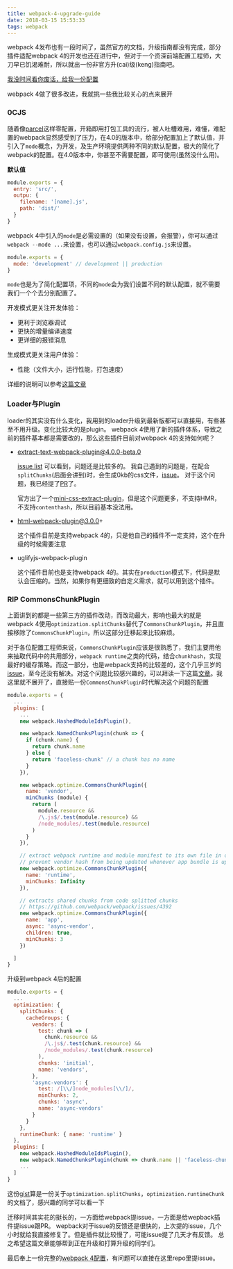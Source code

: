 ```yaml
---
title: webpack-4-upgrade-guide
date: 2018-03-15 15:53:33
tags: webpack
---
```


webpack 4发布也有一段时间了，虽然官方的文档，升级指南都没有完成，部分插件适配webpack 4的开发也还在进行中，但对于一个资深前端配置工程师，大刀早已饥渴难耐，所以就出一份非官方升(cai)级(keng)指南吧。

[我没时间看你废话，给我一份配置](https://github.com/lili21/webpack4-demo)

webpack 4做了很多改进，我就挑一些我比较关心的点来展开

### 0CJS

随着像[parcel](https://github.com/parcel-bundler/parcel)这样零配置，开箱即用打包工具的流行，被人吐槽难用，难懂，难配置的webpack显然感受到了压力，在4.0的版本中，给部分配置加上了默认值，并引入了`mode`概念，为开发，及生产环境提供两种不同的默认配置，极大的简化了webpack的配置。在4.0版本中，你甚至不需要配置，即可使用(虽然没什么用)。

**默认值**

```javascript
module.exports = {
  entry: 'src/',
  outpu: {
    filename: '[name].js',
    path: 'dist/'
  }
}
```

webpack 4中引入的`mode`是必需设置的（如果没有设置，会报警），你可以通过`webpack --mode ...`来设置，也可以通过`webpack.config.js`来设置。

```javascript
module.exports = {
  mode: 'development' // development || production
}
```

`mode`也是为了简化配置项，不同的`mode`会为我们设置不同的默认配置，就不需要我们一个个去分别配置了。

开发模式更关注开发体验：

- 更利于浏览器调试
- 更快的增量编译速度
- 更详细的报错消息

生成模式更关注用户体验：

- 性能（文件大小，运行性能，打包速度）

详细的说明可以参考[这篇文章](https://medium.com/webpack/webpack-4-mode-and-optimization-5423a6bc597a)

### Loader与Plugin

loader的其实没有什么变化，我用到的loader升级到最新版都可以直接用，有些甚至不用升级。变化比较大的是plugin。
webpack 4使用了新的插件体系，导致之前的插件基本都是需要改的，那么这些插件目前对webpack 4的支持如何呢？

- extract-text-webpack-plugin@4.0.0-beta.0

    [issue list](https://github.com/webpack-contrib/extract-text-webpack-plugin/issues?utf8=%E2%9C%93&q=is%3Aissue+is%3Aopen+4.0.0-beta.0) 可以看到，问题还是比较多的。
    我自己遇到的问题是，在配合`splitChunks`(后面会讲到)时，会生成0kb的css文件，[issue](https://github.com/webpack-contrib/extract-text-webpack-plugin/issues/738)。
    对于这个问题，我已经提了[PR](https://github.com/webpack-contrib/extract-text-webpack-plugin/pull/746)了。

    官方出了一个[mini-css-extract-plugin](github.com/webpack-contrib/mini-css-extract-plugin)，但是这个问题更多，不支持HMR，不支持`contenthash`，所以目前基本没法用。

- html-webpack-plugin@3.0.0+

    这个插件目前是支持webpack 4的，只是他自己的插件不一定支持，这个在升级的时候需要注意

- uglifyjs-webpack-plugin

    这个插件目前也是支持webpack 4的。其实在`production`模式下，代码是默认会压缩的。当然，如果你有更细致的自定义需求，就可以用到这个插件。

### RIP CommonsChunkPlugin

上面讲到的都是一些第三方的插件改动，而改动最大，影响也最大的就是webpack 4使用`optimization.splitChunks`替代了`CommonsChunkPlugin`，并且直接移除了`CommonsChunkPlugin`，所以这部分迁移起来比较麻烦。

对于各位配置工程师来说，`CommonsChunkPlugin`应该是很熟悉了，我们主要用他来抽取代码中的共用部分，`webpack runtime`之类的代码，结合`chunkhash`，实现最好的缓存策略。而这一部分，也是webpack支持的比较差的，这个几乎三岁的[issue](https://github.com/webpack/webpack/issues/1315)，至今还没有解决。对这个问题比较感兴趣的，可以拜读一下这篇[文章](https://medium.com/webpack/predictable-long-term-caching-with-webpack-d3eee1d3fa31)。我这里就不展开了，直接贴一份`CommonsChunkPlugin`时代解决这个问题的配置

```javascript
module.exports = {
  ...
  plugins: [
    ...
    new webpack.HashedModuleIdsPlugin(),

    new webpack.NamedChunksPlugin(chunk => {
      if (chunk.name) {
        return chunk.name
      } else {
        return 'faceless-chunk' // a chunk has no name
      }
    }),

    new webpack.optimize.CommonsChunkPlugin({
      name: 'vendor',
      minChunks (module) {
        return (
          module.resource &&
          /\.js$/.test(module.resource) &&
          /node_modules/.test(module.resource)
        )
      }
    }),

    // extract webpack runtime and module manifest to its own file in order to
    // prevent vendor hash from being updated whenever app bundle is updated
    new webpack.optimize.CommonsChunkPlugin({
      name: 'runtime',
      minChunks: Infinity
    }),

    // extracts shared chunks from code splitted chunks
    // https://github.com/webpack/webpack/issues/4392
    new webpack.optimize.CommonsChunkPlugin({
      name: 'app',
      async: 'async-vendor',
      children: true,
      minChunks: 3
    })

  ]
}
```

升级到webpack 4后的配置

```javascript
module.exports = {
  ...
  optimization: {
    splitChunks: {
      cacheGroups: {
        vendors: {
          test: chunk => (
            chunk.resource &&
            /\.js$/.test(chunk.resource) &&
            /node_modules/.test(chunk.resource)
          ),
          chunks: 'initial',
          name: 'vendors',
        },
        'async-vendors': {
          test: /[\\/]node_modules[\\/]/,
          minChunks: 2,
          chunks: 'async',
          name: 'async-vendors'
        }
      }
    },
    runtimeChunk: { name: 'runtime' }
  },
  plugins: [
    new webpack.HashedModuleIdsPlugin(),
    new webpack.NamedChunksPlugin(chunk => chunk.name || 'faceless-chunk'), // a chunk has no name!!!
    ...
  ]
}
```

这份[gist](https://gist.github.com/sokra/1522d586b8e5c0f5072d7565c2bee693)算是一份关于`optimization.splitChunks`，`optimization.runtimeChunk`的文档了，感兴趣的同学可以看一下


迁移时间其实花的挺长的，一方面给webpack提issue，一方面是给wepback插件提issue跟PR。
wepback对于issue的反馈还是很快的，上次提的issue，几个小时就给我直接修复了。但是插件就比较慢了，可能issue提了几天才有反馈。
总之希望这篇文章能够帮到正在升级和打算升级的同学们。

最后奉上一份完整的[webpack 4配置](https://github.com/lili21/webpack4-demo)，有问题可以直接在这里repo里提issue。
